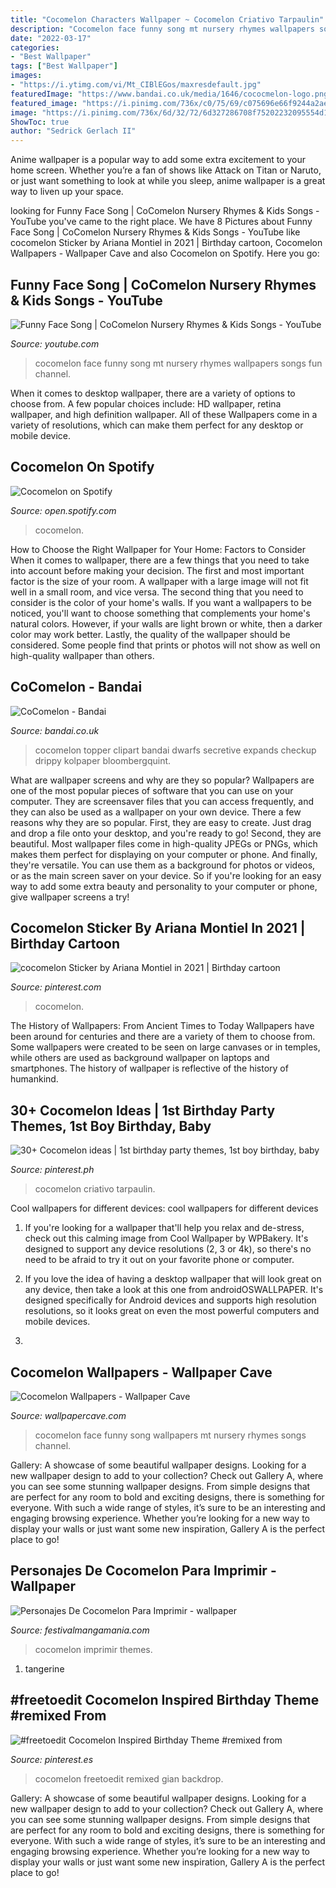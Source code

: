 ```yaml
---
title: "Cocomelon Characters Wallpaper ~ Cocomelon Criativo Tarpaulin"
description: "Cocomelon face funny song mt nursery rhymes wallpapers songs fun channel"
date: "2022-03-17"
categories:
- "Best Wallpaper"
tags: ["Best Wallpaper"]
images:
- "https://i.ytimg.com/vi/Mt_CIBlEGos/maxresdefault.jpg"
featuredImage: "https://www.bandai.co.uk/media/1646/cococmelon-logo.png?anchor=center&amp;mode=crop&amp;quality=70&amp;width=500"
featured_image: "https://i.pinimg.com/736x/c0/75/69/c075696e66f9244a2ae8d2530234f5c0.jpg"
image: "https://i.pinimg.com/736x/6d/32/72/6d327286708f75202232095554d1d106.jpg"
ShowToc: true
author: "Sedrick Gerlach II"
---
```



Anime wallpaper is a popular way to add some extra excitement to your home screen. Whether you’re a fan of shows like Attack on Titan or Naruto, or just want something to look at while you sleep, anime wallpaper is a great way to liven up your space.

	

		
looking for Funny Face Song | CoComelon Nursery Rhymes &amp; Kids Songs - YouTube you've came to the right place. We have 8 Pictures about Funny Face Song | CoComelon Nursery Rhymes &amp; Kids Songs - YouTube like cocomelon Sticker by Ariana Montiel in 2021 | Birthday cartoon, Cocomelon Wallpapers - Wallpaper Cave and also Cocomelon on Spotify. Here you go:
		
    
## Funny Face Song | CoComelon Nursery Rhymes &amp; Kids Songs - YouTube

<img loading=lazy src="https://i.ytimg.com/vi/Mt_CIBlEGos/maxresdefault.jpg" onerror="this.onerror=null;this.src='https://tse3.mm.bing.net/th?id=OIP.E1-QVJQStNV3oIw3lzmDygHaEK&amp;pid=15.1';" alt="Funny Face Song | CoComelon Nursery Rhymes &amp; Kids Songs - YouTube">

_Source: youtube.com_

>cocomelon face funny song mt nursery rhymes wallpapers songs fun channel. 

	

When it comes to desktop wallpaper, there are a variety of options to choose from. A few popular choices include: HD wallpaper, retina wallpaper, and high definition wallpaper. All of these Wallpapers come in a variety of resolutions, which can make them perfect for any desktop or mobile device. 

    
## Cocomelon On Spotify

<img loading=lazy src="https://i.scdn.co/image/2496058054dc0297814bc9d11a6b53758f9e31b5" onerror="this.onerror=null;this.src='https://tse2.mm.bing.net/th?id=OIP.BVuYBumYvCzty-G6NGx7vQHaHa&amp;pid=15.1';" alt="Cocomelon on Spotify">

_Source: open.spotify.com_

>cocomelon. 

	

How to Choose the Right Wallpaper for Your Home: Factors to Consider
When it comes to wallpaper, there are a few things that you need to take into account before making your decision. The first and most important factor is the size of your room. A wallpaper with a large image will not fit well in a small room, and vice versa. 
The second thing that you need to consider is the color of your home's walls. If you want a wallpapers to be noticed, you'll want to choose something that complements your home's natural colors. However, if your walls are light brown or white, then a darker color may work better. 
Lastly, the quality of the wallpaper should be considered. Some people find that prints or photos will not show as well on high-quality wallpaper than others.

    
## CoComelon - Bandai

<img loading=lazy src="https://www.bandai.co.uk/media/1646/cococmelon-logo.png?anchor=center&amp;mode=crop&amp;quality=70&amp;width=500" onerror="this.onerror=null;this.src='https://tse3.mm.bing.net/th?id=OIP.Zc9S3lMvXncYsAKVRO6SagHaHa&amp;pid=15.1';" alt="CoComelon - Bandai">

_Source: bandai.co.uk_

>cocomelon topper clipart bandai dwarfs secretive expands checkup drippy kolpaper bloombergquint. 

	

What are wallpaper screens and why are they so popular?
Wallpapers are one of the most popular pieces of software that you can use on your computer. They are screensaver files that you can access frequently, and they can also be used as a wallpaper on your own device. There a few reasons why they are so popular. First, they are easy to create. Just drag and drop a file onto your desktop, and you're ready to go! Second, they are beautiful. Most wallpaper files come in high-quality JPEGs or PNGs, which makes them perfect for displaying on your computer or phone. And finally, they're versatile. You can use them as a background for photos or videos, or as the main screen saver on your device. So if you're looking for an easy way to add some extra beauty and personality to your computer or phone, give wallpaper screens a try!

    
## Cocomelon Sticker By Ariana Montiel In 2021 | Birthday Cartoon

<img loading=lazy src="https://i.pinimg.com/736x/6d/32/72/6d327286708f75202232095554d1d106.jpg" onerror="this.onerror=null;this.src='https://tse1.mm.bing.net/th?id=OIP.h5s8pTBGCCDrrMs-a8qD_AHaHx&amp;pid=15.1';" alt="cocomelon Sticker by Ariana Montiel in 2021 | Birthday cartoon">

_Source: pinterest.com_

>cocomelon. 

	

The History of Wallpapers: From Ancient Times to Today
Wallpapers have been around for centuries and there are a variety of them to choose from. Some wallpapers were created to be seen on large canvases or in temples, while others are used as background wallpaper on laptops and smartphones. The history of wallpaper is reflective of the history of humankind.

    
## 30+ Cocomelon Ideas | 1st Birthday Party Themes, 1st Boy Birthday, Baby

<img loading=lazy src="https://i.pinimg.com/236x/cc/e8/4e/cce84eae4c8e3246ee164b8d8cb5a841.jpg" onerror="this.onerror=null;this.src='https://tse2.mm.bing.net/th?id=OIP.pfx_iCpyEWFVN_Re6MROLAAAAA&amp;pid=15.1';" alt="30+ Cocomelon ideas | 1st birthday party themes, 1st boy birthday, baby">

_Source: pinterest.ph_

>cocomelon criativo tarpaulin. 

	

Cool wallpapers for different devices:
cool wallpapers for different devices 

1. If you're looking for a wallpaper that'll help you relax and de-stress, check out this calming image from Cool Wallpaper by WPBakery. It's designed to support any device resolutions (2, 3 or 4k), so there's no need to be afraid to try it out on your favorite phone or computer.

2. If you love the idea of having a desktop wallpaper that will look great on any device, then take a look at this one from androidOSWALLPAPER. It's designed specifically for Android devices and supports high resolution resolutions, so it looks great on even the most powerful computers and mobile devices.

3.

    
## Cocomelon Wallpapers - Wallpaper Cave

<img loading=lazy src="https://wallpapercave.com/wp/wp4752090.jpg" onerror="this.onerror=null;this.src='https://tse4.mm.bing.net/th?id=OIP.EUXWz5vhwCi9eG3F5Tt3_gHaEK&amp;pid=15.1';" alt="Cocomelon Wallpapers - Wallpaper Cave">

_Source: wallpapercave.com_

>cocomelon face funny song wallpapers mt nursery rhymes songs channel. 

	

Gallery: A showcase of some beautiful wallpaper designs.
Looking for a new wallpaper design to add to your collection? Check out Gallery A, where you can see some stunning wallpaper designs. From simple designs that are perfect for any room to bold and exciting designs, there is something for everyone. With such a wide range of styles, it’s sure to be an interesting and engaging browsing experience. Whether you’re looking for a new way to display your walls or just want some new inspiration, Gallery A is the perfect place to go!





	
	
    
## Personajes De Cocomelon Para Imprimir - Wallpaper

<img loading=lazy src="https://i.pinimg.com/originals/01/48/b9/0148b906c44330700c0e9e5b2302279d.jpg" onerror="this.onerror=null;this.src='https://tse4.mm.bing.net/th?id=OIP.Rzg-o7Xp_uw2xEBKIa7hFQHaFO&amp;pid=15.1';" alt="Personajes De Cocomelon Para Imprimir - wallpaper">

_Source: festivalmangamania.com_

>cocomelon imprimir themes. 

	

1. tangerine 

    
## #freetoedit Cocomelon Inspired Birthday Theme #remixed From

<img loading=lazy src="https://i.pinimg.com/736x/c0/75/69/c075696e66f9244a2ae8d2530234f5c0.jpg" onerror="this.onerror=null;this.src='https://tse4.mm.bing.net/th?id=OIP.pEN03KDkIm6u9ECSyCzOeQHaJ3&amp;pid=15.1';" alt="#freetoedit Cocomelon Inspired Birthday Theme #remixed from">

_Source: pinterest.es_

>cocomelon freetoedit remixed gian backdrop. 

	

Gallery: A showcase of some beautiful wallpaper designs.
Looking for a new wallpaper design to add to your collection? Check out Gallery A, where you can see some stunning wallpaper designs. From simple designs that are perfect for any room to bold and exciting designs, there is something for everyone. With such a wide range of styles, it’s sure to be an interesting and engaging browsing experience. Whether you’re looking for a new way to display your walls or just want some new inspiration, Gallery A is the perfect place to go!





	
	
